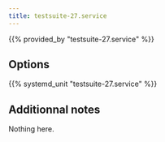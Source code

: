 ```yaml
---
title: testsuite-27.service
---
```


{{% provided_by "testsuite-27.service" %}}

## Options

{{% systemd_unit "testsuite-27.service" %}}

## Additionnal notes

Nothing here.